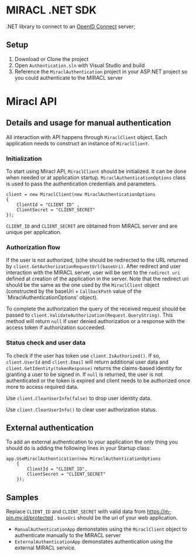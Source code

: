 # MIRACL .NET SDK

.NET library to connect to an [OpenID Connect](http://openid.net/connect/faq/) server;

## Setup

1. Download or Clone the project
1. Open `Authentication.sln` with Visual Studio and build 
1. Reference the `MiraclAuthentication` project in your ASP.NET project so you could authenticate to the MIRACL server

# Miracl API

## Details and usage for manual authentication

All interaction with API happens through `MiraclClient` object. Each application needs to construct an instance of `MiraclClient`.

### Initialization
To start using Miracl API, `MiraclClient` should be initialized. It can be done when needed or at application startup. `MiraclAuthenticationOptions` class is used to pass the authentication credentials and parameters.

```	
client = new MiraclClient(new MiraclAuthenticationOptions 
{ 
    ClientId = "CLIENT_ID" ,
    ClientSecret = "CLIENT_SECRET"
});
```

`CLIENT_ID` and `CLIENT_SECRET` are obtained from MIRACL server and are unique per application.

### Authorization flow

If the user is not authorized, (s)he should be redirected to the URL returned by `client.GetAuthorizationRequestUrl(baseUri)`. After redirect and user interaction with the MIRACL server, user will be sent to the `redirect uri` defined at creation of the application in the server. Note that the redirect uri should be the same as the one used by the `MiraclClient` object (constructed by the baseUri + `CallbackPath` value of the `MiraclAuthenticationOptions' object).

To complete the authorization the query of the received request should be passed to `client.ValidateAuthorization(Request.QueryString)`. This method will return `null` if user denied authorization or a response with the access token if authorization succeeded. 

### Status check and user data

To check if the user has token use `client.IsAuthorized()`. If so, `client.UserId` and `client.Email` will return additional user data and `client.GetIdentity(tokenResponse)` returns the claims-based identity for granting a user to be signed in. 
If `null` is returned, the user is not authenticated or the token is expired and client needs to be authorized once more to access required data.

Use `client.ClearUserInfo(false)` to drop user identity data.

Use `client.ClearUserInfo()` to clear user authorization status.

## External authentication

To add an external authentication to your application the only thing you should do is adding the following lines in your Startup class:

```
app.UseMiraclAuthentication(new MiraclAuthenticationOptions
	{
		ClientId = "CLIENT_ID",
		ClientSecret = "CLIENT_SECRET"
	});
```


## Samples

Replace `CLIENT_ID` and `CLIENT_SECRET` with valid data from https://m-pin.my.id/protected . `baseUri` should be the uri of your web application. 

* `ManualAuthenticationApp` demonstates using the `MiraclClient` object to authenticate manually to the MIRACL server
* `ExternalAuthenticationApp` demonstates authentication using the external MIRACL service.

